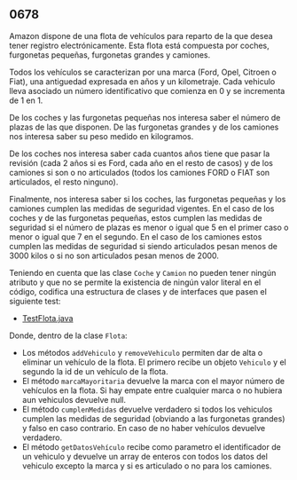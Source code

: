 ## 0678

Amazon dispone de una flota de vehículos para reparto de la que desea tener registro electrónicamente. Esta flota está compuesta por coches, furgonetas pequeñas, furgonetas grandes y camiones.

Todos los vehículos se caracterizan por una marca (Ford, Opel, Citroen o Fiat), una antiguedad expresada en años y un kilometraje. Cada vehiculo lleva asociado un número identificativo que comienza en 0 y se incrementa de 1 en 1.

De los coches y las furgonetas pequeñas nos interesa saber el número de plazas de las que disponen. De las furgonetas grandes y de los camiones nos interesa saber su peso medido en kilogramos.

De los coches nos interesa saber cada cuantos años tiene que pasar la revisión (cada 2 años si es Ford, cada año en el resto de casos) y de los camiones si son o no articulados (todos los camiones FORD o FIAT son articulados, el resto ninguno).

Finalmente, nos interesa saber si los coches, las furgonetas pequeñas y los camiones cumplen las medidas de seguridad vigentes. En el caso de los coches y de las furgonetas pequeñas, estos cumplen las medidas de seguridad si el número de plazas es menor o igual que 5 en el primer caso o menor o igual que 7 en el segundo. En el caso de los camiones estos cumplen las medidas de seguridad si siendo articulados pesan menos de 3000 kilos o si no son articulados pesan menos de 2000.

Teniendo en cuenta que las clase `Coche` y `Camion` no pueden tener ningún atributo y que no se permite la existencia de ningún valor literal en el código, codifica una estructura de clases y de interfaces que pasen el siguiente test:

* [TestFlota.java](TestFlota.java)

Donde, dentro de la clase `Flota`:

* Los métodos `addVehiculo` y `removeVehiculo` permiten dar de alta o eliminar un vehículo de la flota. El primero recibe un objeto `Vehiculo` y el segundo la id de un vehículo de la flota.
* El método `marcaMayoritaria` devuelve la marca con el mayor número de vehículos en la flota. Si hay empate entre cualquier marca o no hubiera aun vehiculos devuelve null.
* El método `cumplenMedidas` devuelve verdadero si todos los vehiculos cumplen las medidas de seguridad (obviando a las furgonetas grandes) y falso en caso contrario. En caso de no haber vehículos devuelve verdadero.
* El método `getDatosVehículo` recibe como parametro el identificador de un vehiculo y devuelve un array de enteros con todos los datos del vehiculo excepto la marca y si es articulado o no para los camiones.
